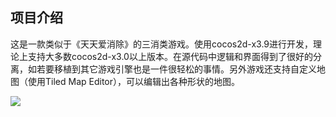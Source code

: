## 项目介绍
这是一款类似于《天天爱消除》的三消类游戏。使用cocos2d-x3.9进行开发，理论上支持大多数cocos2d-x3.0以上版本。在源代码中逻辑和界面得到了很好的分离，如若要移植到其它游戏引擎也是一件很轻松的事情。另外游戏还支持自定义地图（使用Tiled Map Editor），可以编辑出各种形状的地图。

![](https://raw.githubusercontent.com/zhangpanyi/eliminate-game/master/screenshot/1.png)
